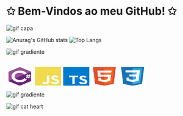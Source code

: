 # ✩ Bem-Vindos ao meu GitHub!  ✩ 
![gif capa](https://64.media.tumblr.com/a5cb74ce5e6e26a190a725b5878a3659/tumblr_otowten5yH1tah9pwo2_1280.gif)

![Anurag's GitHub stats](https://github-readme-stats.vercel.app/api?username=MikaValdivino&show_icons=true&theme=tokyonight) ![Top Langs](https://github-readme-stats.vercel.app/api/top-langs/?username=MikaValdivino&hide_progress=true&theme=tokyonight)


![gif gradiente](https://user-images.githubusercontent.com/74038190/212284115-f47cd8ff-2ffb-4b04-b5bf-4d1c14c0247f.gif)

<div style="display: inline_block"><br>
  <img align="center" alt="Csharp" height="50" width="70" src="https://raw.githubusercontent.com/devicons/devicon/master/icons/csharp/csharp-original.svg">
  <img align="center" alt="Js" height="50" width="70" src="https://raw.githubusercontent.com/devicons/devicon/master/icons/javascript/javascript-plain.svg">
  <img align="center" alt="Ts" height="50" width="70" src="https://raw.githubusercontent.com/devicons/devicon/master/icons/typescript/typescript-plain.svg">
  <img align="center" alt="HTML" height="50" width="70" src="https://raw.githubusercontent.com/devicons/devicon/master/icons/html5/html5-original.svg">
  <img align="center" alt="CSS" height="50" width="70" src="https://raw.githubusercontent.com/devicons/devicon/master/icons/css3/css3-original.svg">
  
</div>   

![gif gradiente](https://user-images.githubusercontent.com/74038190/212284115-f47cd8ff-2ffb-4b04-b5bf-4d1c14c0247f.gif) 

![gif cat heart](https://steamuserimages-a.akamaihd.net/ugc/1848161512059954667/142EFA2670ECCF3F4C44EF99F2B759C111F5708F/?imw=637&imh=358&ima=fit&impolicy=Letterbox&imcolor=%23000000&letterbox=true)

